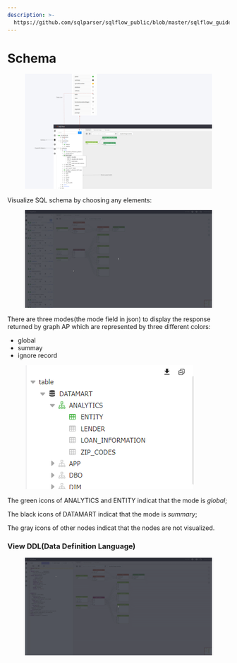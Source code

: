 ```yaml
---
description: >-
  https://github.com/sqlparser/sqlflow_public/blob/master/sqlflow_guide_cn.md#schema
---
```


# Schema

<figure><img src="../../.gitbook/assets/Screenshot from 2022-10-25 23-53-00.png" alt=""><figcaption></figcaption></figure>

Visualize SQL schema by choosing any elements:

<figure><img src="../../.gitbook/assets/show_green_mode.gif" alt=""><figcaption></figcaption></figure>

There are three modes(the mode field in json) to display the response returned by graph AP which are represented by three different colors:

* global
* summay
* ignore record

<figure><img src="../../.gitbook/assets/Screenshot from 2022-10-26 00-10-45.png" alt=""><figcaption></figcaption></figure>

The green icons of ANALYTICS and ENTITY indicat that the mode is _global_;&#x20;

The black icons of DATAMART indicat that the mode is _summary_;&#x20;

The gray icons of other nodes indicat that the nodes are not visualized.

### View DDL(Data Definition Language)

<figure><img src="../../.gitbook/assets/show_DDL.gif" alt=""><figcaption></figcaption></figure>
